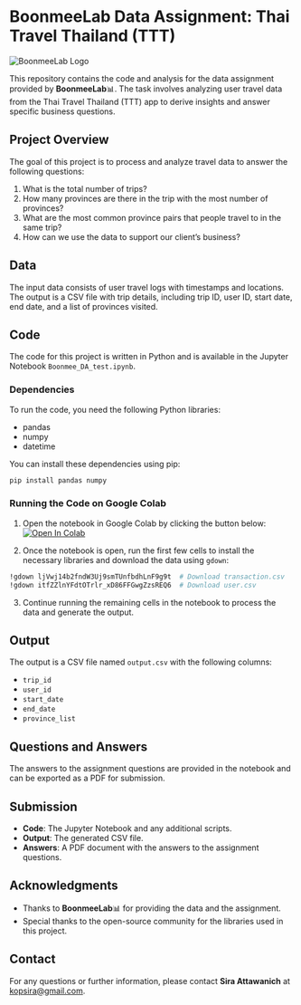 # BoonmeeLab Data Assignment: Thai Travel Thailand (TTT)
![BoonmeeLab Logo](https://cms.boonmeelab.com/uploads/large_BML_79a6bf48a3.png)

This repository contains the code and analysis for the data assignment provided by **BoonmeeLab**:bar_chart:. The task involves analyzing user travel data from the Thai Travel Thailand (TTT) app to derive insights and answer specific business questions.

## Project Overview

The goal of this project is to process and analyze travel data to answer the following questions:

1. What is the total number of trips?
2. How many provinces are there in the trip with the most number of provinces?
3. What are the most common province pairs that people travel to in the same trip?
4. How can we use the data to support our client’s business?

## Data

The input data consists of user travel logs with timestamps and locations. The output is a CSV file with trip details, including trip ID, user ID, start date, end date, and a list of provinces visited.

## Code

The code for this project is written in Python and is available in the Jupyter Notebook `Boonmee_DA_test.ipynb`.

### Dependencies

To run the code, you need the following Python libraries:

- pandas
- numpy
- datetime

You can install these dependencies using pip:

```bash
pip install pandas numpy
```
### Running the Code on Google Colab

1. Open the notebook in Google Colab by clicking the button below:  
   [![Open In Colab](https://colab.research.google.com/assets/colab-badge.svg)](https://colab.research.google.com/github/kopmean/BoonmeeLab_Test/blob/main/Boonmee_DA_test.ipynb)

2. Once the notebook is open, run the first few cells to install the necessary libraries and download the data using `gdown`:
```bash
!gdown ljVwj14b2fndW3Uj9smTUnfbdhLnF9g9t  # Download transaction.csv
!gdown itfZZlnYFdtOTrlr_xD86FFGwgZzsREQ6  # Download user.csv
```
3. Continue running the remaining cells in the notebook to process the data and generate the output.

## Output

The output is a CSV file named `output.csv` with the following columns:

- `trip_id`
- `user_id`
- `start_date`
- `end_date`
- `province_list`

## Questions and Answers

The answers to the assignment questions are provided in the notebook and can be exported as a PDF for submission.

## Submission

- **Code**: The Jupyter Notebook and any additional scripts.
- **Output**: The generated CSV file.
- **Answers**: A PDF document with the answers to the assignment questions.

## Acknowledgments

- Thanks to **BoonmeeLab**:bar_chart: for providing the data and the assignment.
- Special thanks to the open-source community for the libraries used in this project.

## Contact

For any questions or further information, please contact **Sira Attawanich** at kopsira@gmail.com.
